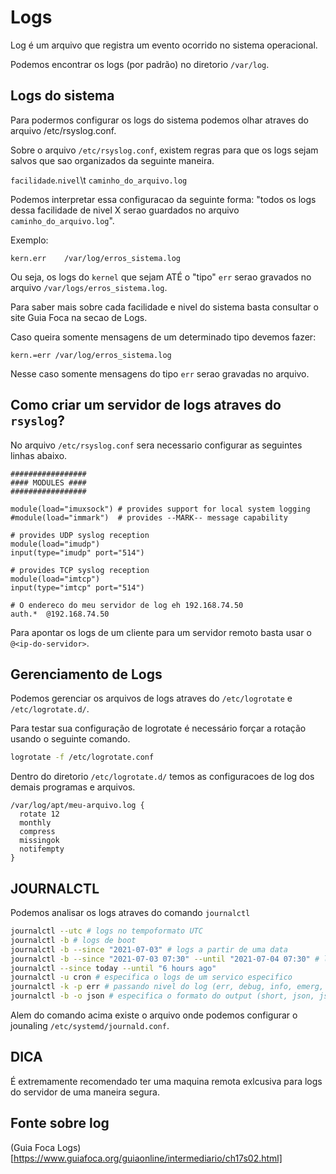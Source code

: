 # Logs
Log é um arquivo que registra um evento ocorrido no sistema operacional.

Podemos encontrar os logs (por padrão) no diretorio `/var/log`.

## Logs do sistema
Para podermos configurar os logs do sistema podemos olhar atraves do arquivo /etc/rsyslog.conf.

Sobre o arquivo `/etc/rsyslog.conf`, existem regras para que os logs sejam salvos que sao organizados da seguinte maneira.

`facilidade`.`nivel`\t `caminho_do_arquivo.log`

Podemos interpretar essa configuracao da seguinte forma: "todos os logs dessa facilidade de nivel X serao guardados no arquivo `caminho_do_arquivo.log`".

Exemplo:

``` vim
kern.err    /var/log/erros_sistema.log
```
Ou seja, os logs do `kernel` que sejam ATÉ o "tipo" `err` serao gravados no arquivo `/var/logs/erros_sistema.log`.

Para saber mais sobre cada facilidade e nivel do sistema basta consultar o site Guia Foca na secao de Logs.

Caso queira somente mensagens de um determinado tipo devemos fazer:

``` vim
kern.=err /var/log/erros_sistema.log
```

Nesse caso somente mensagens do tipo `err` serao gravadas no arquivo.

## Como criar um servidor de logs atraves do `rsyslog`?
No arquivo `/etc/rsyslog.conf` sera necessario configurar as seguintes linhas abaixo. 

``` vim
#################
#### MODULES ####
#################

module(load="imuxsock") # provides support for local system logging
#module(load="immark")  # provides --MARK-- message capability

# provides UDP syslog reception
module(load="imudp")
input(type="imudp" port="514")

# provides TCP syslog reception
module(load="imtcp")
input(type="imtcp" port="514")

# O endereco do meu servidor de log eh 192.168.74.50
auth.*  @192.168.74.50
```

Para apontar os logs de um cliente para um servidor remoto basta usar o `@<ip-do-servidor>`.

## Gerenciamento de Logs
Podemos gerenciar os arquivos de logs atraves do `/etc/logrotate` e `/etc/logrotate.d/`.

Para testar sua configuração de logrotate é necessário forçar a rotação usando o seguinte comando.

``` sh
logrotate -f /etc/logrotate.conf
```

Dentro do diretorio `/etc/logrotate.d/` temos as configuracoes de log dos demais programas e arquivos.

``` vim 
/var/log/apt/meu-arquivo.log {
  rotate 12
  monthly
  compress
  missingok
  notifempty
}

```

## JOURNALCTL
Podemos analisar os logs atraves do comando `journalctl`

``` sh
journalctl --utc # logs no tempoformato UTC
journalctl -b # logs de boot
journalctl -b --since "2021-07-03" # logs a partir de uma data
journalctl -b --since "2021-07-03 07:30" --until "2021-07-04 07:30" # logs de um periodo de tempo
journalctl --since today --until "6 hours ago"
journalctl -u cron # especifica o logs de um servico especifico
journalctl -k -p err # passando nivel do log (err, debug, info, emerg, alert, crit, notsee, warn)
journalctl -b -o json # especifica o formato do output (short, json, json-pretty, short-iso) 
```

Alem do comando acima existe o arquivo onde podemos configurar o jounaling `/etc/systemd/journald.conf`.

## DICA
É extremamente recomendado ter uma maquina remota exlcusiva para logs do servidor de uma maneira segura.

## Fonte sobre log
(Guia Foca Logs)[https://www.guiafoca.org/guiaonline/intermediario/ch17s02.html]

